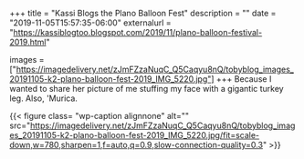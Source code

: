 +++
title = "Kassi Blogs the Plano Balloon Fest"
description = ""
date = "2019-11-05T15:57:35-06:00"
externalurl = "https://kassiblogtoo.blogspot.com/2019/11/plano-balloon-festival-2019.html"

images = ["https://imagedelivery.net/zJmFZzaNuqC_Q5Caqyu8nQ/tobyblog_images_20191105-k2-plano-balloon-fest-2019_IMG_5220.jpg"]
+++
Because I wanted to share her picture of me stuffing my face with a gigantic turkey leg. Also, 'Murica.

{{< figure class= "wp-caption alignnone" alt="" src="https://imagedelivery.net/zJmFZzaNuqC_Q5Caqyu8nQ/tobyblog_images_20191105-k2-plano-balloon-fest-2019_IMG_5220.jpg/fit=scale-down,w=780,sharpen=1,f=auto,q=0.9,slow-connection-quality=0.3" >}}
